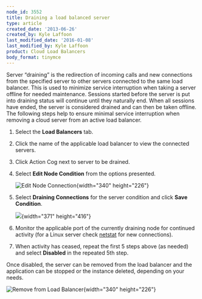 ```yaml
---
node_id: 3552
title: Draining a load balanced server
type: article
created_date: '2013-06-26'
created_by: Kyle Laffoon
last_modified_date: '2016-01-08'
last_modified_by: Kyle Laffoon
product: Cloud Load Balancers
body_format: tinymce
---
```


<span>Server &ldquo;draining&rdquo; is the redirection of incoming calls and new
connections from the specified server to other servers connected to the
same load balancer.<span>  </span>This is used to minimize service
interruption when taking a server offline for needed maintenance.
Sessions started before the server is put into draining status will
continue until they naturally end.  When all sessions have ended, the
server is considered drained and can then be taken offline. </span>The
following steps help to ensure minimal service <span>interruption</span>
when removing a cloud server from an active load balancer.

1.  Select the **Load Balancers** tab.
2.  Click the name of the applicable load balancer to view the
    connected servers.
3.  Click Action Cog next to server to be drained.
4.  Select **Edit Node Condition** from the options presented.

    ![Edit Node
    Connection](https://8026b2e3760e2433679c-fffceaebb8c6ee053c935e8915a3fbe7.ssl.cf2.rackcdn.com/field/image/EditNodeConditionwitharrow.jpeg){width="340"
    height="226"}

5.  Select **Draining Connections** for the server condition and click
    **Save Condition**.

    ![](https://8026b2e3760e2433679c-fffceaebb8c6ee053c935e8915a3fbe7.ssl.cf2.rackcdn.com/field/image/Drainingconnections_0.jpg){width="371"
    height="416"}

6.  Monitor the applicable port of the currently draining node for
    continued activity (for a Linux server check
    [netstat](/howto/checking-listening-ports-with-netstat)
    for new connections).
7.  When activity has ceased, repeat the first 5 steps above (as needed)
    and select **Disabled** in the repeated 5th step.

Once disabled, the server can be removed from the load balancer and the
application can be stopped or the instance deleted, depending on your
needs.

![Remove from Load
Balancer](https://8026b2e3760e2433679c-fffceaebb8c6ee053c935e8915a3fbe7.ssl.cf2.rackcdn.com/field/image/Removefromloadbalancer.jpeg){width="340"
height="226"}


